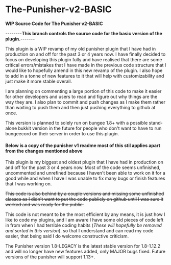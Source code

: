 # The-Punisher-v2-BASIC
**WIP Source Code for The Punisher v2-BASIC**

--------**This branch controls the source code for the basic version of the plugin.**-------

This plugin is a WIP revamp of my old punisher plugin that I have had in production on and off for the past 3 or 4 years now.
I have finally decided to focus on developing this plugin fully and have realised that there are some critical errors/mistakes
that I have made in the previous code structure that I would like to hopefully amend in this new revamp of the plugin. 
I also hope to add in a tonne of new features to it that will help with customizability and just make it more stable overall.

I am planning on commenting a large portion of this code to make it easier for other developers and users to read and figure out
why things are the way they are. I also plan to commit and push changes as I make them rather than waiting to push them and then just
pushing everything to github at once.

This version is planned to solely run on bungee 1.8+ with a possible stand-alone bukkit version in the future for people who don't 
want to have to run bungeecord on their server in order to use this plugin.

#### Below is a copy of the punisher v1 readme most of this stil applies apart from the changes mentioned above


This plugin is my biggest and oldest plugin that I have had in production on and off for the past 3 or 4 years now.
Most of the code seems unfinished, uncommented and unrefined because I haven't been able to work on it 
for a good while and when I have I was unable to fix many bugs or finish features that I was working on.

~~This code is also behind by a couple versions and missing some unfinished classes as I didn't want to put the
code publicly on github until I was sure it worked and was ready for the public.~~

This code is not meant to be the most efficient by any means, it is just how I like to code my plugins, 
and I am aware I have some old pieces of code left in from when I had terrible coding habits (_These will
 hopefully be removed and sorted in this version_).
so that I understand and can read my code easier, that being said I do welcome constructive criticism.

The Punisher version 1.8-LEGACY is the latest stable version for 1.8-1.12.2 and will no longer have
new features added, only MAJOR bugs fixed. Future versions of the punisher will support 1.13+.
